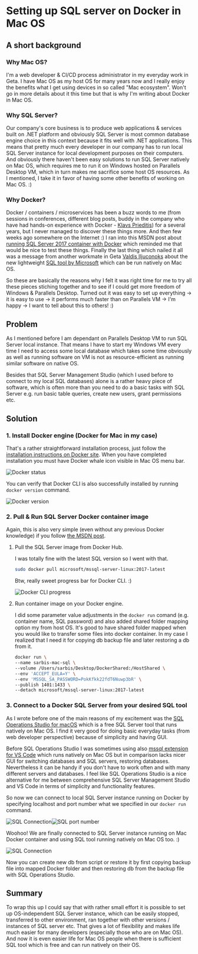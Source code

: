 # Setting up SQL server on Docker in Mac OS

## A short background

### Why Mac OS?

I'm a web developer & CI/CD process administrator in my everyday work in Geta. I have Mac OS as my host OS for many years now and I really enjoy the benefits what I get using devices in so called "Mac ecosystem". Won't go in more details about it this time but that is why I'm writing about Docker in Mac OS.

### Why SQL Server?

Our company's core business is to produce web applications & services built on .NET platform and obviously SQL Server is most common database engine choice in this context because it fits well with .NET applications. This means that pretty much every developer in our company has to run local SQL Server instance for local development purposes on their computers. And obviously there haven't been easy solutions to run SQL Server natively on Mac OS, which requires me to run it on Windows hosted on Parallels Desktop VM, which in turn makes me sacrifice some host OS resources. As I mentioned, I take it in favor of having some other benefits of working on Mac OS. :)

### Why Docker?

Docker / containers / microservices has been a buzz words to me (from sessions in conferences, different blog posts, buddy in the company who have had hands-on experience with Docker - [Klavs Prieditis](https://prieditis.lv)) for a several years, but I never managed to discover these things more. And then few weeks ago somewhere on the Internet :) I ran into this MSDN post about [running SQL Server 2017 container with Docker](https://docs.microsoft.com/en-us/sql/linux/quickstart-install-connect-docker) which reminded me that would be nice to test these things. Finally the last thing which nailed it all was a message from another workmate in Geta [Valdis Iljuconoks](https://blog.tech-fellow.net) about the new lightweight [SQL tool by Microsoft](https://github.com/Microsoft/sqlopsstudio) which can be run natively on Mac OS. 

So these are basically the reasons why I felt it was right time for me to try all these pieces stiching together and to see if I could get more freedom of Windows & Parallels Desktop. Turned out it was easy to set up everything -> it is easy to use -> it performs much faster than on Parallels VM -> I'm happy -> I want to tell about this to others! :)

## Problem 

As I mentioned before I am dependant on Parallels Desktop VM to run SQL Server local instance. That means I have to start my Windows VM every time I need to access some local database which takes some time obviously as well as running software on VM is not as resource-efficient as running similar software on native OS.

Besides that SQL Server Management Studio (which I used before to connect to my local SQL databases) alone is a rather heavy piece of software, which is often more than you need to do a basic tasks with SQL Server e.g. run basic table queries, create new users, grant permissions etc.

## Solution

### 1. Install Docker engine (Docker for Mac in my case)

That's a rather straightforward installation process, just follow the [installation instructions on Docker site](https://docs.docker.com/docker-for-mac/install/). When you have completed installation you must have Docker whale icon visible in Mac OS menu bar.

![Docker status](Images/DockerMenuBar.png)

You can verify that Docker CLI is also successfully installed by running `docker version` command.

![Docker version](Images/DockerVersion.png)

### 2. Pull & Run SQL Server Docker container image 

Again, this is also very simple (even without any previous Docker knowledge) if you follow [the MSDN post](https://docs.microsoft.com/en-us/sql/linux/quickstart-install-connect-docker). 

1. Pull the SQL Server image from Docker Hub. 
   
   I was totally fine with the latest SQL version so I went with that. 

   ```bash
   sudo docker pull microsoft/mssql-server-linux:2017-latest
   ```
   Btw, really sweet progress bar for Docker CLI. :)

   ![Docker CLI progress](Images/DockerCLILoader.gif)

2. Run container image on your Docker engine.

   I did some parameter value adjustments in the `docker run` comand (e.g. container name, SQL password) and also added shared folder mapping option my from host OS. It's good to have shared folder mapped when you would like to transfer some files into docker container. In my case I realized that I need it for copying db backup file and later restoring a db from it.

   ```bash
   docker run \
   --name sarbis-mac-sql \
   --volume /Users/sarbis/Desktop/DockerShared:/HostShared \
   --env 'ACCEPT_EULA=Y' \
   --env 'MSSQL_SA_PASSWORD=PokKfkk22fdT6Nuwp3bR' \
   --publish 1401:1433 \
   --detach microsoft/mssql-server-linux:2017-latest
   ```

### 3. Connect to a Docker SQL Server from your desired SQL tool

As I wrote before one of the main reasons of my excitement was the [SQL Operations Studio for macOS](https://docs.microsoft.com/en-us/sql/sql-operations-studio/download) which is a free SQL Server tool that runs natively on Mac OS. I find it very good for doing basic everyday tasks (from web developer perspective) because of simplicity and having GUI. 

Before SQL Operations Studio I was sometimes using also [mssql extension for VS Code](https://marketplace.visualstudio.com/items?itemName=ms-mssql.mssql) which runs natively on Mac OS but in comparison lacks nicer GUI for switching databases and SQL servers, restoring databases. Nevertheless it can be handy if you don't have to work often and with many different servers and databases. I feel like SQL Operations Studio is a nice alternative for me between comprehensive SQL Server Management Studio and VS Code in terms of simplicity and functionality features.

So now we can connect to local SQL Server instance running on Docker by specifying localhost and port number what we specified in our `docker run` command.

![SQL Connection](Images/SQLConnection.png)![SQL port number](Images/SQLPort.png)

Woohoo! We are finally connected to SQL Server instance running on Mac Docker container and using SQL tool running natively on Mac OS too. :)

![SQL Connection](Images/SQLServerStatus.png)

Now you can create new db from script or restore it by first copying backup file into mapped Docker folder and then restoring db from the backup file with SQL Operations Studio.

## Summary

To wrap this up I could say that with rather small effort it is possible to set up OS-independent SQL Server instance, which can be easily stopped, transferred to other environment, ran together with other versions / instances of SQL server etc. That gives a lot of flexibility and makes life much easier for many developers (especially those who are on Mac OS). And now it is even easier life for Mac OS people when there is sufficient SQL tool which is free and can run natively on their OS.